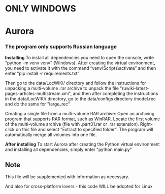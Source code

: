 # ONLY WINDOWS
# Aurora

### The program only supports Russian language

**Installing**
To install all dependencies you need to open the console, write "python -m venv venv" (WIndows).
After creating the virtual environment, you need to activate it with the command “venv\Scripts\activate” and then enter “pip install -r requirements.txt”

Then go to the data/LocWIKI/ directory and follow the instructions for unpacking a multi-volume .rar archive to unpack the file "ruwiki-latest-pages-articles-multistream.xml", and then after completing the instructions in the data/LocWIKI/ directory, go to the data/configs directory /model.rec and do the same for "large_rec"

Creating a single file from a multi-volume RAR archive:
	Open an archiving program that supports RAR format, such as WinRAR.
	Locate the first volume of the multi-volume archive (file with .part01.rar or .rar extension).
	Right-click on this file and select "Extract to specified folder".
	The program will automatically merge all volumes into one file.

**After installing**
To start Aurora after creating the Python virtual environment and installing all dependencies, simply enter "python main.py"

## Note
This file will be supplemented with information as necessary.

And also for cross-platform lovers - this code WILL be adopted for Linux